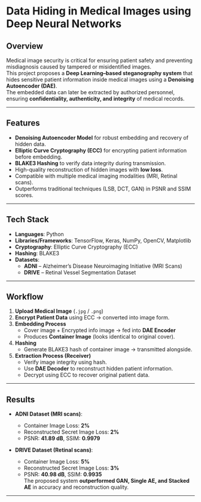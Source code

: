 # Data Hiding in Medical Images using Deep Neural Networks  

## Overview  
Medical image security is critical for ensuring patient safety and preventing misdiagnosis caused by tampered or misidentified images.  
This project proposes a **Deep Learning–based steganography system** that hides sensitive patient information inside medical images using a **Denoising Autoencoder (DAE)**.  
The embedded data can later be extracted by authorized personnel, ensuring **confidentiality, authenticity, and integrity** of medical records.  

---

##  Features  
- **Denoising Autoencoder Model** for robust embedding and recovery of hidden data.  
- **Elliptic Curve Cryptography (ECC)** for encrypting patient information before embedding.  
- **BLAKE3 Hashing** to verify data integrity during transmission.  
- High-quality reconstruction of hidden images with **low loss**.  
- Compatible with multiple medical imaging modalities (MRI, Retinal scans).  
- Outperforms traditional techniques (LSB, DCT, GAN) in PSNR and SSIM scores.  

---

## Tech Stack  
- **Languages**: Python  
- **Libraries/Frameworks**: TensorFlow, Keras, NumPy, OpenCV, Matplotlib  
- **Cryptography**: Elliptic Curve Cryptography (ECC)  
- **Hashing**: BLAKE3  
- **Datasets**:  
  - **ADNI** – Alzheimer’s Disease Neuroimaging Initiative (MRI Scans)  
  - **DRIVE** – Retinal Vessel Segmentation Dataset  

---

## Workflow  
1. **Upload Medical Image** (`.jpg` / `.png`)  
2. **Encrypt Patient Data** using ECC → converted into image form.  
3. **Embedding Process**  
   - Cover image + Encrypted info image → fed into **DAE Encoder**  
   - Produces **Container Image** (looks identical to original cover).  
4. **Hashing**  
   - Generate BLAKE3 hash of container image → transmitted alongside.  
5. **Extraction Process (Receiver)**  
   - Verify image integrity using hash.  
   - Use **DAE Decoder** to reconstruct hidden patient information.  
   - Decrypt using ECC to recover original patient data.  

---

## Results  
- **ADNI Dataset (MRI scans)**:  
  - Container Image Loss: **2%**  
  - Reconstructed Secret Image Loss: **2%**  
  - PSNR: **41.89 dB**, SSIM: **0.9979**  

- **DRIVE Dataset (Retinal scans)**:  
  - Container Image Loss: **5%**  
  - Reconstructed Secret Image Loss: **3%**  
  - PSNR: **40.98 dB**, SSIM: **0.9935**  
 The proposed system **outperformed GAN, Single AE, and Stacked AE** in accuracy and reconstruction quality.  

---
